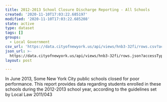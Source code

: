 ```yaml
---
title: 2012-2013 School Closure Discharge Reporting - All Schools
created: '2020-11-10T17:03:22.685197'
modified: '2020-11-10T17:03:22.685208'
state: active
type: dataset
tags: []
groups:
  - Local Government
csv_url: 'https://data.cityofnewyork.us/api/views/hnb3-32fi/rows.csv?accessType=DOWNLOAD'
json_url: >-
  https://data.cityofnewyork.us/api/views/hnb3-32fi/rows.json?accessType=DOWNLOAD
layout: post

---
```

In June 2013, Some New York City public schools closed for poor performance.  This report provides data regarding students enrolled in these schools during the 2012-2013
 school year, according to the guidelines set by Local Law 2011/043
